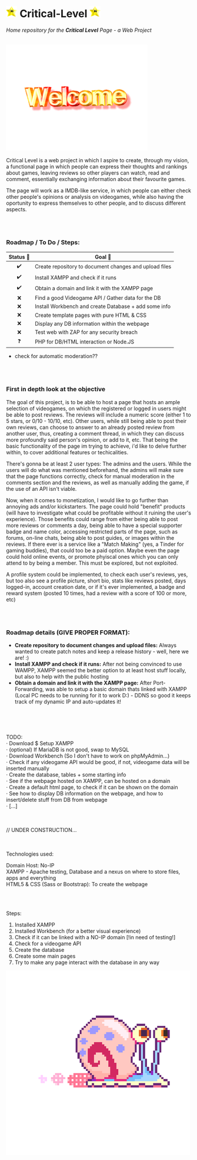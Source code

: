 # <img src="https://github.com/Jozaru27/Critical-Level/blob/main/star-spinning.gif" width="30" height="30"/> Critical-Level <img src="https://github.com/Jozaru27/Critical-Level/blob/main/star-spinning.gif" width="30" height="30"/>
*Home repository for the ***Critical Level*** Page - a Web Project*<br><br>

![](https://github.com/Jozaru27/Critical-Level/blob/main/welcome.gif)

Critical Level is a web project in which I aspire to create, through my vision, a functional page in which people can express their thoughts and rankings about games, leaving reviews so other players can watch, read and comment, essentially exchanging information about their favourite games. 

The page will work as a IMDB-like service, in which people can either check other people's opinions or analysis on videogames, while also having the oportunity to express themselves to other people, and to discuss different aspects.

<br><br>
### Roadmap / To Do / Steps:

| Status 📍 | Goal 🚀 |
| :---: | --- |
| ✔️ | Create repository to document changes and upload files  |
| ✔️ | Install XAMPP and check if it runs  |
| ✔️ | Obtain a domain and link it with the XAMPP page  |
| ❌ | Find a good Videogame API / Gather data for the DB |
| ❌ | Install Workbench and create Database + add some info |
| ❌ | Create template pages with pure HTML & CSS  |
| ❌ | Display any DB information within the webpage  |
| ❌ | Test web with ZAP for any security breach |
| ❓ | PHP for DB/HTML interaction or Node.JS  |

* check for automatic moderation??

<br><br>

### First in depth look at the objective

The goal of this project, is to be able to host a page that hosts an ample selection of videogames, on which the registered or logged in users might be able to post reviews. The reviews will include a numeric score (either 1 to 5 stars, or 0/10 - 10/10, etc).
Other users, while still being able to post their own reviews, can choose to answer to an already posted review from another user, thus, creating a comment thread, in which they can discuss more profoundly said person's opinion, or add to it, etc.
That being the basic functionality of the page im trying to achieve, i'd like to delve further within, to cover additional features or techicalities. 

There's gonna be at least 2 user types: The admins and the users. While the users will do what was mentioned beforehand, the admins will make sure that the page functions correctly, check for manual moderation in the comments section and the reviews, as well as
manually adding the game, if the use of an API isn't viable. 

Now, when it comes to monetization, I would like to go further than annoying ads and/or kickstarters. The page could hold "benefit" products (will have to investigate what could be profitable without it ruining the user's experience). Those benefits could range from either being able to post more reviews or comments a day, being able to have a special supporter badge and name color, accessing restricted parts of the page, such as forums, on-line chats, being able to post guides, or images within the reviews. If there ever is a service like a "Match Making" (yes, a Tinder for gaming buddies), that could too be a paid option. Maybe even the page could hold online events, or promote phyiscal ones which you can only attend to by being a member. This must be explored, but not exploited.

A profile system could be implemented, to check each user's reviews, yes, but too also see a profile picture, short bio, stats like reviews posted, days logged-in, account creation date, or if it's ever implemented, a badge and reward system (posted 10 times, had a review with a score of 100 or more, etc)

<br><br>

### Roadmap details (GIVE PROPER FORMAT):
* **Create repository to document changes and upload files:** Always wanted to create patch notes and keep a release history - well, here we are! :)
* **Install XAMPP and check if it runs:** After not being convinced to use WAMPP, XAMPP seemed the better option to at least host stuff locally, but also to help with the public hosting
* **Obtain a domain and link it with the XAMPP page:** After Port-Forwarding, was able to setup a basic domain thats linked with XAMPP (Local PC needs to be running for it to work D:) - DDNS so good it keeps track of my dynamic IP and auto-updates it!

<br><br><br>

TODO: <br>
· Download $ Setup XAMPP <br>
· (optional) If MariaDB is not good, swap to MySQL <br>
· Download Workbench (So I don't have to work on phpMyAdmin...) <br>
· Check if any videogame API would be good, if not, videogame data will be inserted manually <br>
· Create the database, tables + some starting info <br>
· See if the webpage hosted on XAMPP, can be hosted on a domain <br>
· Create a default html page, to check if it can be shown on the domain <br>
· See how to display DB information on the webpage, and how to insert/delete stuff from DB from webpage <br>
· [...] <br>


<br><br>
// UNDER CONSTRUCTION...<br><br><br>



Technologies used:<br>

Domain Host: No-IP<br>
XAMPP - Apache testing, Database and a nexus on where to store files, apps and everything<br>
HTML5 & CSS (Sass or Bootstrap): To create the webpage<br>

<br><br>

Steps:
1. Installed XAMPP
2. Installed Workbench (for a better visual experience)
3. Check if it can be linked with a NO-IP domain [!in need of testing!]
4. Check for a videogame API
5. Create the database
6. Create some main pages
7. Try to make any page interact with the database in any way

![](https://github.com/Jozaru27/Critical-Level/blob/main/gary.gif)
